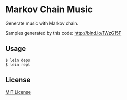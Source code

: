 # Markov Chain Music

Generate music with Markov chain.

Samples generated by this code: http://blnd.io/1WzG15F

## Usage

```
$ lein deps
$ lein repl
```

## License

[MIT License](http://pm5.mit-license.org)
